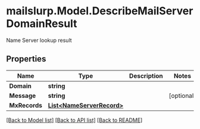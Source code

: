 # mailslurp.Model.DescribeMailServerDomainResult
Name Server lookup result
## Properties

Name | Type | Description | Notes
------------ | ------------- | ------------- | -------------
**Domain** | **string** |  | 
**Message** | **string** |  | [optional] 
**MxRecords** | [**List&lt;NameServerRecord&gt;**](NameServerRecord.md) |  | 

[[Back to Model list]](../README.md#documentation-for-models) [[Back to API list]](../README.md#documentation-for-api-endpoints) [[Back to README]](../README.md)

